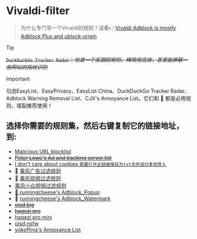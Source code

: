 # Vivaldi-filter

> 为什么专门写一个Vivaldi的规则？请看👉[Vivaldi Adblock is mostly Adblock Plus and ublock-origin](https://baronhk.wordpress.com/2021/10/15/vivaldi-adblock-is-mostly-adblock-plus-and-ublock-origin/)


> [!TIP]  
> ~~`DuckDuckGo Tracker Radar`：<i>也是一个反跟踪规则，精简但高效，甚至能屏蔽一些网站的指纹识别</i>~~  


> [!IMPORTANT]  
> 勾选EasyList、EasyPrivacy、EasyList China、DuckDuckGo Tracker Radar、Adblock Warning Removal List、CJX's Annoyance List。它们和 :star2: 都是必用规则，墙裂推荐使用！


## 选择你需要的规则集，然后右键复制它的链接地址，到:

* [Malicious URL blocklist](https://malware-filter.gitlab.io/malware-filter/urlhaus-filter-vivaldi.txt)
* ~~[Peter Lowe's Ad and tracking server list](https://pgl.yoyo.org/adservers/serverlist.php?hostformat=adblockplus&showintro=1&mimetype=plaintext)~~
* [I don't care about cookies `需要打开此链接保存为txt文件进行本地导入`](https://www.i-dont-care-about-cookies.eu/abp/)
* :star2: [乘风广告过滤规则](https://raw.githubusercontent.com/xinggsf/Adblock-Plus-Rule/master/rule.txt)
* :star2: [乘风视频过滤规则](https://raw.githubusercontent.com/xinggsf/Adblock-Plus-Rule/master/mv.txt)
* [乘风小众视频过滤规则](https://raw.githubusercontent.com/xinggsf/Adblock-Plus-Rule/master/minority-mv.txt)
* [:star2: runningcheese's Adblock_Popup](https://raw.githubusercontent.com/runningcheese/RunningCheese-Firefox/master/Restore/Adblock_Popup.txt)
* :star2: [runningcheese's Adblock_Watermark](https://raw.githubusercontent.com/runningcheese/RunningCheese-Firefox/master/Restore/Adblock_Watermark.txt)
* ~~[oisd big](https://big.oisd.nl/)~~
* ~~[hagezi pro](https://cdn.jsdelivr.net/gh/hagezi/dns-blocklists@latest/adblock/pro.txt)~~
* [hagezi pro mini](https://cdn.jsdelivr.net/gh/hagezi/dns-blocklists@latest/adblock/pro.mini.txt)
* [oisd nsfw](https://nsfw.oisd.nl/)
* [yokoffing's Annoyance List](https://raw.githubusercontent.com/yokoffing/filterlists/main/annoyance_list.txt)

